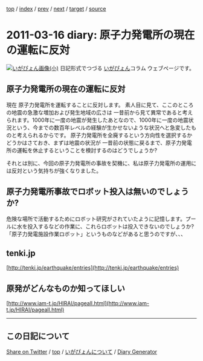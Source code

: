 [top](https://igapyon.github.io/diary/) 
 / [index](https://igapyon.github.io/diary/2011/index.html) 
 / [prev](https://igapyon.github.io/diary/2011/ig110315.html) 
 / [next](https://igapyon.github.io/diary/2011/ig110317.html) 
 / [target](https://igapyon.github.io/diary/2011/ig110316.html) 
 / [source](https://github.com/igapyon/diary/blob/gh-pages/2011/ig110316.html.src.md) 

2011-03-16 diary: 原子力発電所の現在の運転に反対
=====================================================================================================
[![いがぴょん画像(小)](https://igapyon.github.io/diary/images/iga200306s.jpg "いがぴょん")](https://igapyon.github.io/diary/memo/memoigapyon.html) 日記形式でつづる [いがぴょん](https://igapyon.github.io/diary/memo/memoigapyon.html)コラム ウェブページです。

## 原子力発電所の現在の運転に反対

現在 原子力発電所を運転することに反対します。
素人目に見て、ここのところの地震の急激な増加および発生地域の広さは 一昔前から見て異常であると考えられます。1000年に一度の地震が発生したあとなので、1000年に一度の地震状況という、今までの数百年レベルの経験が生かせないような状況へと急変したものと考えられるからです。
原子力発電所を全廃するという方向性を選択するかどうかはさておき、まずは地震の状況が 一昔前の状態に戻るまで、原子力発電所の運転を休止するということを検討するのはどうでしょうか?

それとは別に、今回の原子力発電所の事故を契機に、私は原子力発電所の運用には反対という気持ちが強くなりました。


## 原子力発電所事故でロボット投入は無いのでしょうか?

危険な場所で活動するためにロボット研究がされていたように記憶します。プールに水を投入するなどの作業に、これらロボットは投入できないのでしょうか?
「原子力発電施設作業ロボット」というものなどがあると思うのですが、、、


## tenki.jp

[http://tenki.jp/earthquake/entries](http://tenki.jp/earthquake/entries)


## 原発がどんなものか知ってほしい

[http://www.iam-t.jp/HIRAI/pageall.html](http://www.iam-t.jp/HIRAI/pageall.html)


----------------------------------------------------------------------------------------------------

## この日記について

[Share on Twitter](https://twitter.com/intent/tweet?hashtags=igapyon%2Cdiary%2C%E3%81%84%E3%81%8C%E3%81%B4%E3%82%87%E3%82%93&text=%E5%8E%9F%E5%AD%90%E5%8A%9B%E7%99%BA%E9%9B%BB%E6%89%80%E3%81%AE%E7%8F%BE%E5%9C%A8%E3%81%AE%E9%81%8B%E8%BB%A2%E3%81%AB%E5%8F%8D%E5%AF%BE&url=https%3A%2F%2Figapyon.github.io%2Fdiary%2F2011%2Fig110316.html) / [top](https://igapyon.github.io/diary/) / [いがぴょんについて](https://igapyon.github.io/diary/memo/memoigapyon.html) / [Diary Generator](https://github.com/igapyon/igapyonv3)
